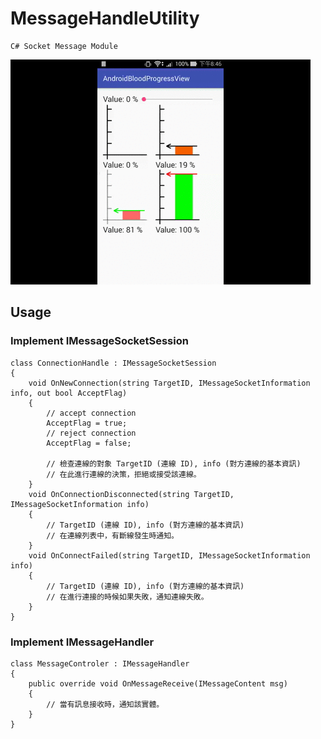 # MessageHandleUtility

    C# Socket Message Module
	
![](https://github.com/rain091667/AndroidBloodProgressView/raw/master/ScreenDemo/screen.gif)

## Usage

### Implement IMessageSocketSession
```c-sharp
class ConnectionHandle : IMessageSocketSession
{
	void OnNewConnection(string TargetID, IMessageSocketInformation info, out bool AcceptFlag)
	{
		// accept connection
		AcceptFlag = true;
		// reject connection
		AcceptFlag = false;
		
		// 檢查連線的對象 TargetID (連線 ID), info (對方連線的基本資訊)
		// 在此進行連線的決策，拒絕或接受該連線。
	}
	void OnConnectionDisconnected(string TargetID, IMessageSocketInformation info)
	{
		// TargetID (連線 ID), info (對方連線的基本資訊)
		// 在連線列表中，有斷線發生時通知。
	}
	void OnConnectFailed(string TargetID, IMessageSocketInformation info)
	{
		// TargetID (連線 ID), info (對方連線的基本資訊)
		// 在進行連接的時候如果失敗，通知連線失敗。
	}
}
```


### Implement IMessageHandler
```c-sharp
class MessageControler : IMessageHandler
{
	public override void OnMessageReceive(IMessageContent msg)
	{
		// 當有訊息接收時，通知該實體。
	}
}
```